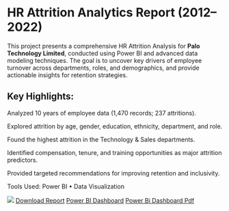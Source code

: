 # HR Attrition Analytics Report (2012–2022)
This project presents a comprehensive HR Attrition Analysis for **Palo Technology Limited**, conducted using Power BI and advanced data modeling techniques. The goal is to uncover key drivers of employee turnover across departments, roles, and demographics, and provide actionable insights for retention strategies.

## Key Highlights:

Analyzed 10 years of employee data (1,470 records; 237 attritions).

Explored attrition by age, gender, education, ethnicity, department, and role.

Found the highest attrition in the Technology & Sales departments.

Identified compensation, tenure, and training opportunities as major attrition predictors.

Provided targeted recommendations for improving retention and inclusivity.

Tools Used:
Power BI • Data Visualization

![](def96c86639de5473811bc9babb39275f1bf4f38/image.png)
[Download Report](HR%20Attrition%20Analytics%20Report.docx)
[Power BI Dashboard]()
[Power Bi Dashboard Pdf]()
